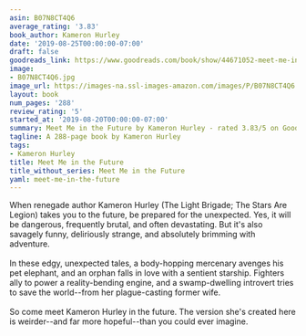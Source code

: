 ```yaml
---
asin: B07N8CT4Q6
average_rating: '3.83'
book_author: Kameron Hurley
date: '2019-08-25T00:00:00-07:00'
draft: false
goodreads_link: https://www.goodreads.com/book/show/44671052-meet-me-in-the-future
image:
- B07N8CT4Q6.jpg
image_url: https://images-na.ssl-images-amazon.com/images/P/B07N8CT4Q6.01._SCLZZZZZZZ.jpg
layout: book
num_pages: '288'
review_rating: '5'
started_at: '2019-08-20T00:00:00-07:00'
summary: Meet Me in the Future by Kameron Hurley - rated 3.83/5 on Goodreads
tagline: A 288-page book by Kameron Hurley
tags:
- Kameron Hurley
title: Meet Me in the Future
title_without_series: Meet Me in the Future
yaml: meet-me-in-the-future
---
```


When renegade author Kameron Hurley (The Light Brigade; The Stars Are Legion) takes you to the future, be prepared for the unexpected. Yes, it will be dangerous, frequently brutal, and often devastating. But it's also savagely funny, deliriously strange, and absolutely brimming with adventure.<br /><br />In these edgy, unexpected tales, a body-hopping mercenary avenges his pet elephant, and an orphan falls in love with a sentient starship. Fighters ally to power a reality-bending engine, and a swamp-dwelling introvert tries to save the world--from her plague-casting former wife.<br /><br />So come meet Kameron Hurley in the future. The version she's created here is weirder--and far more hopeful--than you could ever imagine.